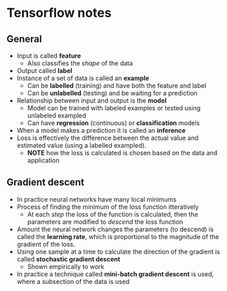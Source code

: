 # Tensorflow notes

## General

* Input is called **feature**
  * Also classifies the *shape* of the data
* Output called **label**
* Instance of a set of data is called an **example**
  * Can be **labelled** (training) and have both the feature and label
  * Can be **unlabelled** (testing) and be waiting for a prediction
* Relationship between input and output is the **model**
  * Model can be trained with labeled examples or tested using unlabeled exampled
  * Can have **regression** (continuous) or **classification** models
* When a model makes a prediction it is called an **inference**
* Loss is effectively the difference between the actual value and estimated value (using a labelled exampled).
  * **NOTE** how the loss is calculated is chosen based on the data and application

## Gradient descent

* In practice neural networks have many local minimums
* Process of finding the minimum of the loss function itteratively
  * At each *step* the loss of the function is calculated, then the parameters are modified to *descend* the loss function
* Amount the neural network changes the parameters (to descend) is called the **learning rate**, which is proportional to the magnitude of the gradient of the loss.
* Using one sample at a time to calculate the direction of the gradient is called **stochastic gradient descent**
  * Shown empirically to work
* In practice a technique called **mini-batch gradient descent** is used, where a subsection of the data is used
